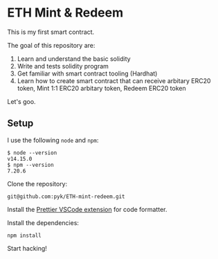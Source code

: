 # ETH Mint & Redeem

This is my first smart contract.

The goal of this repository are:

1. Learn and understand the basic solidity
2. Write and tests solidity program
3. Get familiar with smart contract tooling (Hardhat)
4. Learn how to create smart contract that can receive arbitary ERC20 token,
   Mint 1:1 ERC20 arbitary token, Redeem ERC20 token

Let's goo.

## Setup

I use the following `node` and `npm`:

    $ node --version
    v14.15.0
    $ npm --version
    7.20.6

Clone the repository:

    git@github.com:pyk/ETH-mint-redeem.git

Install the
[Prettier VSCode extension](https://marketplace.visualstudio.com/items?itemName=esbenp.prettier-vscode)
for code formatter.

Install the dependencies:

    npm install

Start hacking!
